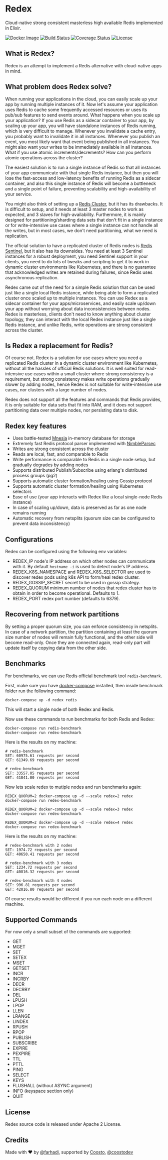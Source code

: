 # Redex

Cloud-native strong consistent masterless high available Redis implemented in Elixir.

[![Docker Image](https://images.microbadger.com/badges/version/coosto/redex.svg)](https://hub.docker.com/r/coosto/redex)
[![Build Status](https://travis-ci.org/coosto/redex.svg?branch=master)](https://travis-ci.org/coosto/redex)
[![Coverage Status](https://coveralls.io/repos/github/coosto/redex/badge.svg?branch=master)](https://coveralls.io/github/coosto/redex?branch=master)
[![License](https://img.shields.io/badge/License-Apache%202.0-blue.svg)](https://opensource.org/licenses/Apache-2.0)

## What is Redex?

Redex is an attempt to implement a Redis alternative with cloud-native apps in mind.

## What problem does Redex solve?

When running your applications in the cloud, you can easily scale up your app by running
multiple instances of it. Now let's assume your application uses Redis to cache some frequently
accessed resources or uses its pub/sub features to send events around. What happens when you
scale up your application? If you use Redis as a sidecar container to your app, by scaling up
your app, you will have standalone instances of Redis running, which is very difficult to manage.
Whenever you invalidate a cache entry, you probably want to invalidate it in all instances.
Whenever you publish an event, you most likely want that event being published in all instances.
You might also want your writes to be immediately available in all instances. What if you use atomic
increments/decrements? How can you perform atomic operations across the cluster?

The easiest solution is to run a single instance of Redis so that all instances of your app
communicate with that single Redis instance, but then you will lose the fast-access and low-latency
benefits of running Redis as a sidecar container, and also this single instance of Redis will become a
bottleneck and a single point of failure, preventing scalability and high-availability of your service.

You might also think of setting up a [Redis Cluster](https://redis.io/topics/cluster-tutorial),
but it has its drawbacks. It is difficult to setup, and it needs at least 3 master nodes
to work as expected, and 3 slaves for high-availability. Furthermore, it is mainly designed for
partitioning/sharding data sets that don't fit in a single instance or for write-intensive use cases
where a single instance can not handle all the writes, but in most cases, we don't need partitioning,
what we need is replication.

The official solution to have a replicated cluster of Redis nodes is [Redis Sentinel](https://redis.io/topics/sentinel),
but it also has its downsides. You need at least 3 Sentinel instances for a robust deployment,
you need Sentinel support in your clients, you need to do lots of tweaks and scripting
to get it to work in dynamic cluster environments like Kubernetes, and there is no guarantee
that acknowledged writes are retained during failures, since Redis uses asynchronous replication.

Redex came out of the need for a simple Redis solution that can be used just like a single local
Redis instance, while being able to form a replicated cluster once scaled up to multiple instances.
You can use Redex as a sidecar container for your apps/microservices, and easily scale up/down
your app without worrying about data inconsistencies between nodes. Redex is masterless,
clients don't need to know anything about cluster topology, they can interact with the local
Redex instance just like a single Redis instance, and unlike Redis, write operations are
strong consistent across the cluster.

## Is Redex a replacement for Redis?

Of course not. Redex is a solution for use cases where you need a replicated Redis cluster in a
dynamic cluster environment like Kubernetes, without all the hassles of official Redis solutions.
It is well suited for read-intensive use cases within a small cluster where strong consistency is
a requirement, but strong consistency makes write operations gradually slower by adding nodes, hence
Redex is not suitable for write-intensive use cases, nor clusters with a large number of nodes.

Redex does not support all the features and commands that Redis provides, it is only suitable
for data sets that fit into RAM, and it does not support partitioning data over multiple nodes,
nor persisting data to disk.

## Redex key features

- Uses battle-tested [Mnesia](http://erlang.org/doc/man/mnesia.html) in-memory database for storage
- Extremely fast Redis protocol parser implemented with [NimbleParsec](https://github.com/plataformatec/nimble_parsec)
- Writes are strong consistent across the cluster
- Reads are local, fast, and comparable to Redis
- Write performance is comparable to Redis in a single node setup, but gradually degrades by adding nodes
- Supports distributed Publish/Subscribe using erlang's distributed process groups (pg2)
- Supports automatic cluster formation/healing using Gossip protocol
- Supports automatic cluster formation/healing using Kubernetes selectors
- Ease of use (your app interacts with Redex like a local single-node Redis instance)
- In case of scaling up/down, data is preserved as far as one node remains running
- Automatic recovery from netsplits (quorum size can be configured to prevent data inconsistency)

## Configurations

Redex can be configured using the following env variables:

- REDEX_IP
  node's IP address on which other nodes can communicate with it.
  By default `hostname -i` is used to detect node's IP address.
- REDEX_K8S_NAMESPACE and REDEX_K8S_SELECTOR
  are used to discover redex pods using k8s API to form/heal redex cluster.
- REDEX_GOSSIP_SECRET
  secret to be used in gossip strategy.
- REDEX_QUORUM
  minimum number of nodes that redex cluster has to obtain in order to become operational. Defaults to 1.
- REDEX_PORT
  redex port number (defaults to 6379).

## Recovering from network partitions

By setting a proper quorum size, you can enforce consistency in netsplits.
In case of a network partition, the partition containing at least the quorum size number
of nodes will remain fully functional, and the other side will become read-only.
Once they are connected again, read-only part will update itself by copying data from the other side.

## Benchmarks

For benchmarks, we can use Redis official benchmark tool `redis-benchmark`.

First, make sure you have [docker-compose](https://docs.docker.com/compose/install/) installed,
then inside benchmark folder run the following command:

```
docker-compose up -d redex redis
```

This will start a single node of both Redex and Redis.

Now use these commands to run benchmarks for both Redis and Redex:

```
docker-compose run redis-benchmark
docker-compose run redex-benchmark
```

Here is the results on my machine:

```
# redis-benchmark
SET: 60975.61 requests per second
GET: 61349.69 requests per second

# redex-benchmark
SET: 33557.05 requests per second
GET: 41841.00 requests per second
```

Now lets scale redex to mutiple nodes and run benchmarks again:

```
REDEX_QUORUM=2 docker-compose up -d --scale redex=2 redex
docker-compose run redex-benchmark

REDEX_QUORUM=2 docker-compose up -d --scale redex=3 redex
docker-compose run redex-benchmark

REDEX_QUORUM=2 docker-compose up -d --scale redex=4 redex
docker-compose run redex-benchmark
```

Here is the results on my machine:

```
# redex-benchmark with 2 nodes
SET: 1974.72 requests per second
GET: 40650.41 requests per second

# redex-benchmark with 3 nodes
SET: 1234.72 requests per second
GET: 40816.32 requests per second

# redex-benchmark with 4 nodes
SET: 996.81 requests per second
GET: 42016.80 requests per second
```

Of course results would be different if you run each node on a different machine.

## Supported Commands

For now only a small subset of the commands are supported:

- GET
- MGET
- SET
- SETEX
- MSET
- GETSET
- INCR
- INCRBY
- DECR
- DECRBY
- DEL
- LPUSH
- LPOP
- LLEN
- LRANGE
- LINDEX
- RPUSH
- RPOP
- PUBLISH
- SUBSCRIBE
- EXPIRE
- PEXPIRE
- TTL
- PTTL
- PING
- SELECT
- KEYS
- FLUSHALL (without ASYNC argument)
- INFO (keyspace section only)
- QUIT

## License

Redex source code is released under Apache 2 License.

## Credits

Made with :heart: by [@farhadi](https://github.com/farhadi), supported by [Coosto](https://www.coosto.com/en), [@coostodev](https://twitter.com/coostodev)
